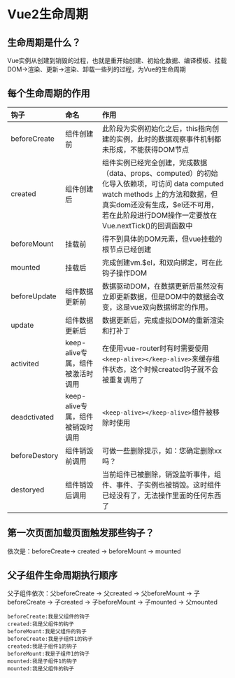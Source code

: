 # Vue2生命周期

## 生命周期是什么？
Vue实例从创建到销毁的过程，也就是重开始创建、初始化数据、编译模板、挂载DOM->渲染、更新->渲染、卸载一些列的过程，为Vue的生命周期

## 每个生命周期的作用
钩子|命名|作用
:--|:--|:--|
beforeCreate|组件创建前|此阶段为实例初始化之后，this指向创建的实例，此时的数据观察事件机制都未形成，不能获得DOM节点
created|组件创建后|组件实例已经完全创建，完成数据（data、props、computed）的初始化导入依赖项，可访问 data computed watch methods 上的方法和数据，但真实dom还没有生成，$el还不可用，若在此阶段进行DOM操作一定要放在Vue.nextTick()的回调函数中
beforeMount|挂载前|得不到具体的DOM元素，但vue挂载的根节点已经创建
mounted|挂载后|完成创建vm.$el，和双向绑定，可在此钩子操作DOM
beforeUpdate|组件数据更新前|数据驱动DOM，在数据更新后虽然没有立即更新数据，但是DOM中的数据会改变，这是vue双向数据绑定的作用。
update|组件数据更新后|数据更新后，完成虚拟DOM的重新渲染和打补丁
activited|keep-alive专属，组件被激活时调用|在使用vue-router时有时需要使用`<keep-alive></keep-alive>`来缓存组件状态，这个时候created钩子就不会被重复调用了
deadctivated|keep-alive专属，组件被销毁时调用|`<keep-alive></keep-alive>`组件被移除时使用
beforeDestory|组件销毁前调用|可做一些删除提示，如：您确定删除xx吗？
destoryed|组件销毁后调用|当前组件已被删除，销毁监听事件，组件、事件、子实例也被销毁。这时组件已经没有了，无法操作里面的任何东西了

## 第一次页面加载页面触发那些钩子？

依次是：beforeCreate-> created -> beforeMount -> mounted

## 父子组件生命周期执行顺序

父子组件依次：父beforeCreate -> 父created -> 父beforeMount -> 子beforeCreate -> 子created -> 子beforeMount -> 子mounted -> 父mounted
```
beforeCreate:我是父组件的钩子
created:我是父组件的钩子
beforeMount:我是父组件的钩子
beforeCreate:我是子组件1的钩子
created:我是子组件1的钩子
beforeMount:我是子组件1的钩子
mounted:我是子组件1的钩子
mounted:我是父组件的钩子
```
